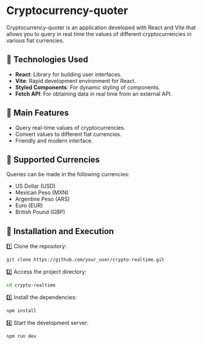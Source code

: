 # Cryptocurrency-quoter

Cryptocurrency-quoter is an application developed with React and Vite that allows you to query in real time the values ​​of different cryptocurrencies in various fiat currencies.

## 🚀 Technologies Used

- **React**: Library for building user interfaces.
- **Vite**: Rapid development environment for React.
- **Styled Components**: For dynamic styling of components.
- **Fetch API**: For obtaining data in real time from an external API.

## 📌 Main Features

- Query real-time values ​​of cryptocurrencies.
- Convert values ​​to different fiat currencies.
- Friendly and modern interface.

## 💸 Supported Currencies

Queries can be made in the following currencies:

- US Dollar (USD)
- Mexican Peso (MXN)
- Argentine Peso (ARS)
- Euro (EUR)
- British Pound (GBP)

## 📂 Installation and Execution

1️⃣ Clone the repository:

```sh
git clone https://github.com/your_user/crypto-realtime.git
```

2️⃣ Access the project directory:

```sh
cd crypto-realtime
```

3️⃣ Install the dependencies:

```sh
npm install
```

4️⃣ Start the development server:

```sh
npm run dev
```
